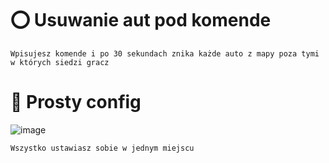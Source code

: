 # ⭕ Usuwanie aut pod komende

``Wpisujesz komende i po 30 sekundach znika każde auto z mapy poza tymi w których siedzi gracz``

# 📃 Prosty config

![image](https://user-images.githubusercontent.com/48103786/119210008-52207e80-baaa-11eb-8bbe-980a2e76f54a.png)

~~~
Wszystko ustawiasz sobie w jednym miejscu
~~~
